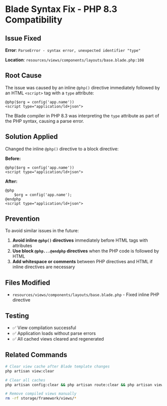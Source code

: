 # Blade Syntax Fix - PHP 8.3 Compatibility

## Issue Fixed

**Error**: `ParseError - syntax error, unexpected identifier "type"`

**Location**: `resources/views/components/layouts/base.blade.php:108`

## Root Cause

The issue was caused by an inline `@php()` directive immediately followed by an HTML `<script>` tag with a `type` attribute:

```blade
@php($org = config('app.name'))
<script type="application/ld+json">
```

The Blade compiler in PHP 8.3 was interpreting the `type` attribute as part of the PHP syntax, causing a parse error.

## Solution Applied

Changed the inline `@php()` directive to a block directive:

**Before:**
```blade
@php($org = config('app.name'))
<script type="application/ld+json">
```

**After:**
```blade
@php
    $org = config('app.name');
@endphp
<script type="application/ld+json">
```

## Prevention

To avoid similar issues in the future:

1. **Avoid inline `@php()` directives** immediately before HTML tags with attributes
2. **Use block `@php...@endphp` directives** when the PHP code is followed by HTML
3. **Add whitespace or comments** between PHP directives and HTML if inline directives are necessary

## Files Modified

- `resources/views/components/layouts/base.blade.php` - Fixed inline PHP directive

## Testing

- ✅ View compilation successful
- ✅ Application loads without parse errors
- ✅ All cached views cleared and regenerated

## Related Commands

```bash
# Clear view cache after Blade template changes
php artisan view:clear

# Clear all caches
php artisan config:clear && php artisan route:clear && php artisan view:clear

# Remove compiled views manually
rm -rf storage/framework/views/*
```
